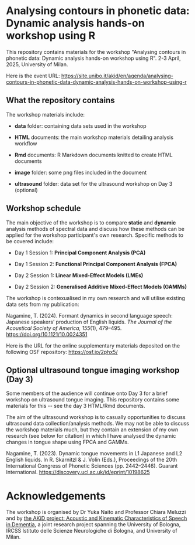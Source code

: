 # Analysing contours in phonetic data: Dynamic analysis hands-on workshop using R
This repository contains materials for the workshop "Analysing contours in phonetic data: Dynamic analysis hands-on workshop using R". 2-3 April, 2025, University of Milan.

Here is the event URL: https://site.unibo.it/akid/en/agenda/analysing-contours-in-phonetic-data-dynamic-analysis-hands-on-workshop-using-r

## What the repository contains

The workshop materials include:

- **data** folder: containing data sets used in the workshop

- **HTML** documents: the main workshop materials detailing analysis workflow

- **Rmd** documents: R Markdown documents knitted to create HTML documents

- **image** folder: some png files included in the document

- **ultrasound** folder: data set for the ultrasound workshop on Day 3 (optional)

## Workshop schedule

The main objective of the workshop is to compare **static** and **dynamic** analysis methods of spectral data and discuss how these methods can be applied for the workshop participant's own research. Specific methods to be covered include:

- Day 1 Session 1: **Principal Component Analysis (PCA)**

- Day 1 Session 2: **Functional Principal Component Analysis (FPCA)**

- Day 2 Session 1: **Linear Mixed-Effect Models (LMEs)**

- Day 2 Session 2: **Generalised Additive Mixed-Effect Models (GAMMs)**

The workshop is contexualised in my own research and will utilise existing data sets from my publication:


Nagamine, T. (2024). Formant dynamics in second language
speech: Japanese speakers’ production of English liquids. *The Journal of the
Acoustical Society of America, 155*(1), 479–495. https://doi.org/10.1121/10.0024351

Here is the URL for the online supplementary materials deposited on the following OSF repository: https://osf.io/2phx5/

## Optional ultrasound tongue imaging workshop (Day 3)

Some members of the audience will continue onto Day 3 for a brief workshop on ultrasound tongue imaging. This repository contains some materials for this -- see the day 3 HTML/Rmd documents.

The aim of the ultrasound workshop is to casually opportunities to discuss ultrasound data collection/analysis methods. We may not be able to discuss the workshop materials much, but they contain an extension of my own research (see below for citation) in which I have analysed the dynamic changes in tongue shape using FPCA and GAMMs. 

Nagamine, T. (2023). Dynamic tongue movements in L1 Japanese and L2 English liquids. In R. Skarnitzl & J. Volín (Eds.), Proceedings of the 20th International Congress of Phonetic Sciences (pp. 2442–2446). Guarant International. https://discovery.ucl.ac.uk/id/eprint/10198625

# Acknowledgements

The workshop is organised by Dr Yuka Naito and Professor Chiara Meluzzi and by [the AKiD project: Acoustic and Kinematic Characteristics of Speech in Dementia](https://site.unibo.it/akid/en), a joint research project spanning the University of Bologna, IRCSS Istituto delle Scienze Neurologiche di Bologna, and University of Milan.

